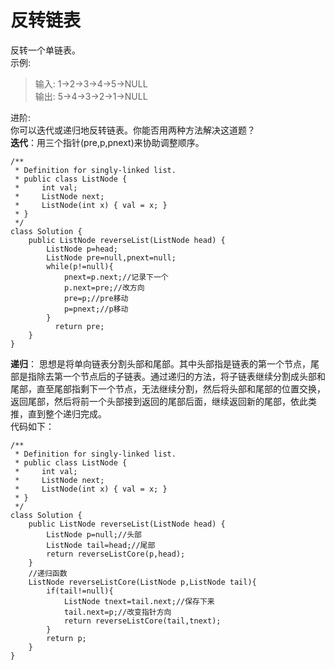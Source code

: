 # 反转链表
反转一个单链表。  
示例:
>输入: 1->2->3->4->5->NULL  
输出: 5->4->3->2->1->NULL

进阶:  
你可以迭代或递归地反转链表。你能否用两种方法解决这道题？  
**迭代**：用三个指针(pre,p,pnext)来协助调整顺序。 
```
/**
 * Definition for singly-linked list.
 * public class ListNode {
 *     int val;
 *     ListNode next;
 *     ListNode(int x) { val = x; }
 * }
 */
class Solution {
    public ListNode reverseList(ListNode head) {
        ListNode p=head;
        ListNode pre=null,pnext=null;
        while(p!=null){
            pnext=p.next;//记录下一个
            p.next=pre;//改方向
            pre=p;//pre移动
            p=pnext;//p移动
        }
          return pre;  
    }
}
```
**递归**： 
思想是将单向链表分割头部和尾部。其中头部指是链表的第一个节点，尾部是指除去第一个节点后的子链表。通过递归的方法，将子链表继续分割成头部和尾部，直至尾部指剩下一个节点，无法继续分割，然后将头部和尾部的位置交换，返回尾部，然后将前一个头部接到返回的尾部后面，继续返回新的尾部，依此类推，直到整个递归完成。  
代码如下：  
```
/**
 * Definition for singly-linked list.
 * public class ListNode {
 *     int val;
 *     ListNode next;
 *     ListNode(int x) { val = x; }
 * }
 */
class Solution {
    public ListNode reverseList(ListNode head) {
        ListNode p=null;//头部
        ListNode tail=head;//尾部
        return reverseListCore(p,head);
    }
    //递归函数
    ListNode reverseListCore(ListNode p,ListNode tail){
        if(tail!=null){
            ListNode tnext=tail.next;//保存下来
            tail.next=p;//改变指针方向
            return reverseListCore(tail,tnext);
        }
        return p;
    }
}
```